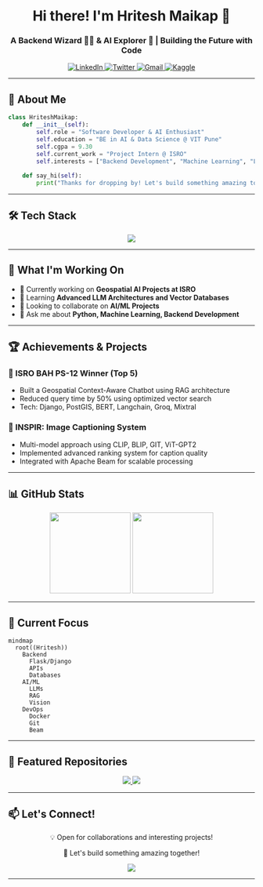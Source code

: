 <h1 align="center">Hi there! I'm Hritesh Maikap 👋</h1>
<h3 align="center">A Backend Wizard 🧙‍♂️ & AI Explorer 🚀 | Building the Future with Code</h3>

<div align="center">
  <a href="https://www.linkedin.com/in/hritesh-maikap/">
    <img src="https://img.shields.io/badge/LinkedIn-0077B5?style=for-the-badge&logo=linkedin&logoColor=white" alt="LinkedIn"/>
  </a>
  <a href="https://twitter.com/hriteshmaikap">
    <img src="https://img.shields.io/badge/Twitter-1DA1F2?style=for-the-badge&logo=twitter&logoColor=white" alt="Twitter"/>
  </a>
  <a href="mailto:hritesh.maikap@gmail.com">
    <img src="https://img.shields.io/badge/Gmail-D14836?style=for-the-badge&logo=gmail&logoColor=white" alt="Gmail"/>
  </a>
  <a href="https://kaggle.com/hriteshmaikap">
    <img src="https://img.shields.io/badge/Kaggle-20BEFF?style=for-the-badge&logo=kaggle&logoColor=white" alt="Kaggle"/>
  </a>
</div>

---

## 🚀 About Me

```python
class HriteshMaikap:
    def __init__(self):
        self.role = "Software Developer & AI Enthusiast"
        self.education = "BE in AI & Data Science @ VIT Pune"
        self.cgpa = 9.30
        self.current_work = "Project Intern @ ISRO"
        self.interests = ["Backend Development", "Machine Learning", "LLMs"]
        
    def say_hi(self):
        print("Thanks for dropping by! Let's build something amazing together! 🚀")
```

---

## 🛠️ Tech Stack
<div align="center">
  <img src="https://skillicons.dev/icons?i=python,cpp,flask,django,pytorch,tensorflow,docker,postgres,git,linux,vscode,postman&perline=6" />
</div>

---

## 💼 What I'm Working On

- 🔭 Currently working on **Geospatial AI Projects at ISRO**
- 🌱 Learning **Advanced LLM Architectures and Vector Databases**
- 👯 Looking to collaborate on **AI/ML Projects**
- 💬 Ask me about **Python, Machine Learning, Backend Development**

---

## 🏆 Achievements & Projects

### 🌟 ISRO BAH PS-12 Winner (Top 5)
- Built a Geospatial Context-Aware Chatbot using RAG architecture
- Reduced query time by 50% using optimized vector search
- Tech: Django, PostGIS, BERT, Langchain, Groq, Mixtral

### 🤖 INSPIR: Image Captioning System
- Multi-model approach using CLIP, BLIP, GIT, ViT-GPT2
- Implemented advanced ranking system for caption quality
- Integrated with Apache Beam for scalable processing

---

## 📊 GitHub Stats

<div align="center">
  <img src="https://github-readme-stats-sigma-five.vercel.app/api?username=hriteshmaikap&show_icons=true&theme=radical" height="165"/>
  <img src="https://github-readme-stats-sigma-five.vercel.app/api/top-langs/?username=hriteshmaikap&layout=compact&theme=radical" height="165"/>
</div>

---

## 🎯 Current Focus

```mermaid
mindmap
  root((Hritesh))
    Backend
      Flask/Django
      APIs
      Databases
    AI/ML
      LLMs
      RAG
      Vision
    DevOps
      Docker
      Git
      Beam
```

---

## 🌟 Featured Repositories

<div align="center">
  <a href="https://github.com/IEEE-SB-VIT-Pune/ieeeChat">
    <img src="https://github-readme-stats-sigma-five.vercel.app/api/pin/?username=IEEE-SB-VIT-Pune&repo=ieeeChat&theme=radical" />
  </a>
  <a href="https://github.com/hriteshmaikap/inspir">
    <img src="https://github-readme-stats-sigma-five.vercel.app/api/pin/?username=hriteshmaikap&repo=inspir&theme=radical" />
  </a>
</div>

---

## 📫 Let's Connect!

<div align="center">
  <p>💡 Open for collaborations and interesting projects!</p>
  <p>🌟 Let's build something amazing together!</p>
</div>

<div align="center">
  <img src="https://capsule-render.vercel.app/api?type=waving&color=gradient&height=100&section=footer"/>
</div>

---
